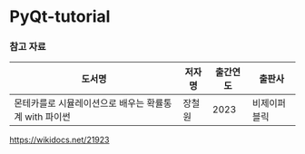 # PyQt-tutorial
 
### 참고 자료
|도서명|저자명|출간연도|출판사|
|------|---|---|---|
|몬테카를로 시뮬레이션으로 배우는 확률통계 with 파이썬 |장철원|2023|비제이퍼블릭|
https://wikidocs.net/21923

